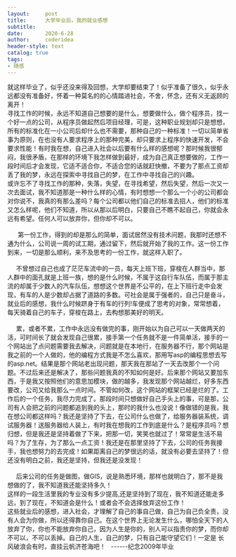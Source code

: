 ```yaml
---
layout:     post
title:      大学毕业后，我的就业感想
subtitle:   
date:       2020-6-28
author:     coderidea
header-style: text
catalog: true
tags:
- 随感
--- 
```

<p>就这样毕业了，似乎还没来得及回想，大学却要结束了！似乎准备了很久，似乎永远都没有准备好，怀着一种莫名的的心情踏进社会，不舍，怀念，还有义无返顾的离开！<br />寻找工作的时候，永远不知道自己想要的是什么，想要做什么，做个程序员，找一个好一点的公司，从程序员做起然后项目经理，可是，这种职业规划却只是想想，所有的标准化在一小公司后却什么也不需要，那种自己的一种标准！一切以简单省事为原则，在也没有人要求程序上的那种完美，却只要求上程序的快速开发，不会要求性能！有时我在想，自己进入社会以后要有什么样的感想呢？那时候我很郁闷，我很矛盾，在那样的环境下我怎样做到最好，成为自己真正想要做的，工作一段时间后才会发现，它适不适合你，不适合您的话就赶快撤，不要为了那点工资却丢了我的梦，永远在探索中寻找自己的梦，在工作中寻找自己的兴趣。<br />或许忘不了寻找工作的那种，失落，失望，在寻找希望，然后失望，然后一次又一次去面试，我不知道那是一种什么样的心情，有时想想一个那么一个小的公司都会对你说不，我真的有那么差吗？每个公司都以他们自己的标准去招人，他们的标准又怎么样呢，他们不知道，所以从那以后明白，只要自己不瞧不起自己，你就会永远有希望。任何人可以放弃你，但你却不可以。<br /><br />      第一份工作，得到的却是那么的简单，面试居然没有技术问题，我那时还想不通为什么，公司说一周的试工期，通过留下，然后就开始了我的工作。这一份工作到来，一切是那么顺利，来不及思考的一份工作，就这样入职了。<br /><br />     不曾想过自己也成了茫茫车流中的一员，每天上班下班，穿梭在人群当中，那人群中的面孔就是上班一族，想的是什么时候，不属于这自行车队伍，而属于那主流的却属于少数人的汽车队伍，想想这个世界是不公平的，在上下班行走中会发现，有车的人是少数却占据了道路的多数。可社会是属于强者的，自己只是奋斗，就业后的感想，我什么时候跻身于有车的行列!车便成了思考的对象，常常想着，每天骑着自己的车子，穿梭在路上，去构想那美好的明天。<br /><br />     累，或者不累，工作中永远没有做完的事，刚开始以为自己可以一天做两天的活，可时间长了就会发现自己很累，接手第一个任务就不是一件简单活，接手的一个网站出了点问题需要我去解决，问题就是在本地行，在服务器不行，那个网站是我之前的一个人做的，他的编程方式我是不怎么喜欢，那用写asp的编程思想去写的asp.net。结果是那个网站老出现问题，那天我在那站了一天去改那个一个问题。不过后来还是解决了，那些问题我真的不知如何是好。后来那个网站又要加东西，于是我又按照他们的意思加模块，做的越多，我发现那个网站越烂，好多东西要改，公司又给我那么一点时间。不管如何改，这个网站的框架已经是烂的了。工作后的一个任务，我尽力完成了。那段时间只想做好自己手头上的事，可是那，公司有人会把之前的问题都追到我的头上，那时的我什么也没说！像做错的是我，我在想公司都这样吗？我还是坚持了下去，在公司什么也做了，给服务器装系统，调试服务器！送服务器给人装上，有时我在想我的工作到底是什么？是程序员吗？想归想，但是我还是坚持着做了下来，把那一切，笑笑也就过了！常常是生活不易吗？为了生存，为了那么一点工资！我还是在那里坚持了下去，公司的任务我接手，我也想努力的去完成！如果距离自己的梦很远的话，就没有必要去坚持了！但还没有明白之前，我还是坚持，但我还是没发现！<br /><br />     后来公司的任务是做图，做GIS，说是熟悉环境，那样也就明白了，那不是我想做的了，我不知道我还能坚持多久！<br />这样的一段生活里我的专业没有多少提高,还是坚持到了现在，我不知道还能走多远，到了现在，不知道会是什么！或者会不会选择放弃这份工作！<br />这些就业后的感想，进入社会，才理解了自己的事自己做，自己为自己负全责，没有人会为你做，所以还得靠你自己。在这个世界上无论发生什么，哪怕全天下的人放弃了你，你也不能放弃你自己，因为人生是你的，别人可以指责你的梦，而你却不可以，不可以丢掉。自己的人生，自己的梦，只有自己能守望它们！一定是 长风破浪会有时，直挂云帆济苍海吧！   ------纪念2009年毕业</p>
<p> </p>